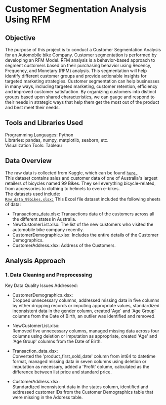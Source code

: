 # Customer Segmentation Analysis Using RFM  
## Objective  
The purpose of this project is to conduct a Customer Segmentation Analysis for an Automobile bike Company. Customer segmentation is performed by developing an RFM Model. RFM analysis is a behavior-based approach to segment customers based on their purchasing behavior using Recency, Frequency, and Monetary (RFM) analysis. This segmentation will help identify different customer groups and provide actionable insights for targeted marketing strategies.
Customer segmentation can help businesses in many ways, including targeted marketing, customer retention, efficiency and improved customer satisfaction. By organizing customers into distinct groups based upon shared characteristics, we can gauge and respond to their needs in strategic ways that help them get the most out of the product and best meet their needs.
## Tools and Libraries Used
Programming Languages: Python  
Libraries: pandas, numpy, matplotlib, seaborn, etc.  
Visualization Tools: Tableau
## Data Overview
The raw data is collected from Kaggle, which can be found <code>[here.](https://www.kaggle.com/datasets/tforsyth/99bikes-sales-data/data)</code>  
This dataset contains sales and customer data of one of Australia's largest retailers of bicycles named 99 Bikes. They sell everything bicycle-related, from accessories to clothing to helmets to even e-bikes.  
The datasets used include:  
<code>[Raw_data_99bikes.xlsx:](https://github.com/Anokhi-hirsch/RFM-customer-segmentation-analysis/blob/main/raw_data_99bikes.xlsx)</code> This Excel file dataset included the following sheets of data:  
- Transactions_data.xlsx: Transactions data of the customers across all the different states in Australia.  
- NewCustomerList.xlsx: The list of the new customers who visited the automobile bike company recently.  
- CustomerDemographic.xlsx: Includes the entire details of the Customer Demographics.  
- CustomerAddress.xlsx: Address of the Customers.  
## Analysis Approach  
### 1. Data Cleaning and Preprocessing  
Key Data Quality Issues Addressed:  
- CustomerDemographics.xlsx:  
Dropped unnecessary columns, addressed missing data in five columns by either dropping records or imputing appropriate values, standardized inconsistent data in the gender column, created 'Age' and 'Age Group' columns from the Date of Birth, an outlier was identified and removed.

- NewCustomerList.xlsx:  
Removed five unnecessary columns, managed missing data across four columns using deletion or imputation as appropriate, created 'Age' and 'Age Group' columns from the Date of Birth.

- Transaction_data.xlsx:  
Converted the 'product_first_sold_date' column from int64 to datetime format, managed missing data in seven columns using deletion or imputation as necessary, added a 'Profit' column, calculated as the difference between list price and standard price.

- CustomerAddress.xlsx:  
Standardized inconsistent data in the states column, identified and addressed customer IDs from the Customer Demographics table that were missing in the Address table.
